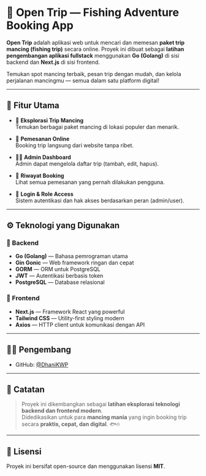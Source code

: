 # 🎣 Open Trip — Fishing Adventure Booking App

**Open Trip** adalah aplikasi web untuk mencari dan memesan **paket trip mancing (fishing trip)** secara online. Proyek ini dibuat sebagai **latihan pengembangan aplikasi fullstack** menggunakan **Go (Golang)** di sisi backend dan **Next.js** di sisi frontend.

Temukan spot mancing terbaik, pesan trip dengan mudah, dan kelola perjalanan mancingmu — semua dalam satu platform digital!

---

## 🚀 Fitur Utama

- 🎯 **Eksplorasi Trip Mancing**  
  Temukan berbagai paket mancing di lokasi populer dan menarik.

- 📝 **Pemesanan Online**  
  Booking trip langsung dari website tanpa ribet.

- 🧑‍✈️ **Admin Dashboard**  
  Admin dapat mengelola daftar trip (tambah, edit, hapus).

- 📆 **Riwayat Booking**  
  Lihat semua pemesanan yang pernah dilakukan pengguna.

- 🔐 **Login & Role Access**  
  Sistem autentikasi dan hak akses berdasarkan peran (admin/user).

---

## ⚙️ Teknologi yang Digunakan

### 🔧 Backend
- **Go (Golang)** — Bahasa pemrograman utama
- **Gin Gonic** — Web framework ringan dan cepat
- **GORM** — ORM untuk PostgreSQL
- **JWT** — Autentikasi berbasis token
- **PostgreSQL** — Database relasional

### 🎨 Frontend
- **Next.js** — Framework React yang powerful
- **Tailwind CSS** — Utility-first styling modern
- **Axios** — HTTP client untuk komunikasi dengan API

---

## 🧑‍💻 Pengembang

- GitHub: [@DhaniKWP](https://github.com/DhaniKWP)

---

## 🎣 Catatan

> Proyek ini dikembangkan sebagai **latihan eksplorasi teknologi backend dan frontend modern**.  
> Didedikasikan untuk para **mancing mania** yang ingin booking trip secara **praktis, cepat, dan digital**. 🐟🔥

---

## 📜 Lisensi

Proyek ini bersifat open-source dan menggunakan lisensi **MIT**.
